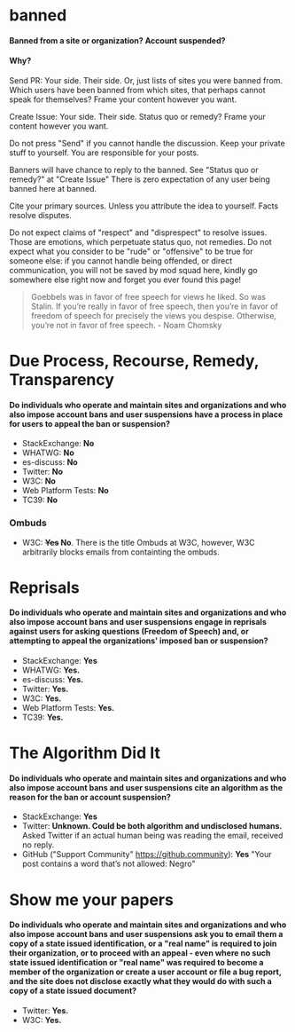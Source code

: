 # banned

<h4>Banned from a site or organization? Account suspended?</h4>

<h4>Why?</h4>

Send PR: Your side. Their side. Or, just lists of sites you were banned from. Which users have been banned from which sites, that perhaps cannot speak for themselves? Frame your content however you want.

Create Issue: Your side. Their side. Status quo or remedy? Frame your content however you want. 

Do not press "Send" if you cannot handle the discussion. Keep your private stuff to yourself. You are responsible for your posts.

Banners will have chance to reply to the banned. See "Status quo or remedy?" at "Create Issue" There is zero expectation of any user being banned here at banned. 

Cite your primary sources. Unless you attribute the idea to yourself. Facts resolve disputes. 

Do not expect claims of "respect" and "disprespect" to resolve issues. Those are emotions, which perpetuate status quo, not remedies. Do not expect what you consider to be "rude" or "offensive" to be true for someone else: if you cannot handle being offended, or direct communication, you will not be saved by mod squad here, kindly go somewhere else right now and forget you ever found this page! 


> Goebbels was in favor of free speech for views he liked. So was Stalin. If you’re really in favor of free speech, then you’re in favor of freedom of speech for precisely the views you despise. Otherwise, you’re not in favor of free speech. - Noam Chomsky

# Due Process, Recourse, Remedy, Transparency

<h4>Do individuals who operate and maintain sites and organizations and who also impose account bans and user suspensions have a process in place for users to appeal the ban or suspension?</h4>

- StackExchange: <b>No</b>
- WHATWG: <b>No</b>
- es-discuss: <b>No</b>
- Twitter: <b>No</b>
- W3C: <b>No</b>
- Web Platform Tests: <b>No</b>
- TC39: <b>No</b>

<h3>Ombuds</h3>

- W3C: <b><strike>Yes</strike> No</b>. There is the title Ombuds at W3C, however, W3C arbitrarily blocks emails from containting the ombuds.

# Reprisals

<h4>Do individuals who operate and maintain sites and organizations and who also impose account bans and user suspensions engage in reprisals against users for asking questions (Freedom of Speech) and, or attempting to appeal the organizations' imposed ban or suspension?</h4>

- StackExchange: <b>Yes</b>
- WHATWG: <b>Yes.</b>
- es-discuss: <b>Yes.</b>
- Twitter: <b>Yes.</b>
- W3C: <b>Yes.</b>
- Web Platform Tests: <b>Yes.</b>
- TC39: <b>Yes.</b>

# The Algorithm Did It

<h4>Do individuals who operate and maintain sites and organizations and who also impose account bans and user suspensions cite an algorithm as the reason for the ban or account suspension?</h4>

- StackExchange: <b>Yes</b>
- Twitter: <b>Unknown. Could be both algorithm and undisclosed humans.</b> Asked Twitter if an actual human being was reading the email, received no reply.
- GitHub ("Support Community" https://github.community): <b>Yes</b> "Your post contains a word that’s not allowed: Negro"

# Show me your papers
<h4>Do individuals who operate and maintain sites and organizations and who also impose account bans and user suspensions ask you to email them a copy of a state issued identification, or a "real name" is required to join their organization, or to proceed with an appeal - even where no such state issued identification or "real name" was required to become a member of the organization or create a user account or file a bug report, and the site does not disclose exactly what they would do with such a copy of a state issued document?</h4>

- Twitter: <b>Yes.</b>
- W3C: <b>Yes.</b>
